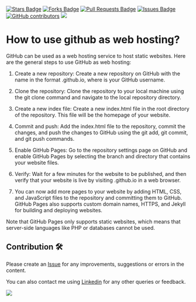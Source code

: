 <a href="https://github.com/drshahizan/learn-github/stargazers"><img src="https://img.shields.io/github/stars/drshahizan/learn-github" alt="Stars Badge"/></a>
<a href="https://github.com/drshahizan/learn-github/network/members"><img src="https://img.shields.io/github/forks/drshahizan/learn-github" alt="Forks Badge"/></a>
<a href="https://github.com/drshahizan/learn-github/pulls"><img src="https://img.shields.io/github/issues-pr/drshahizan/learn-github" alt="Pull Requests Badge"/></a>
<a href="https://github.com/drshahizan/learn-github/issues"><img src="https://img.shields.io/github/issues/drshahizan/learn-github" alt="Issues Badge"/></a>
<a href="https://github.com/drshahizan/learn-github/graphs/contributors"><img alt="GitHub contributors" src="https://img.shields.io/github/contributors/drshahizan/learn-github?color=2b9348"></a>
![](https://visitor-badge.glitch.me/badge?page_id=drshahizan/learn-cloud)

# How to use github as web hosting?
GitHub can be used as a web hosting service to host static websites. Here are the general steps to use GitHub as web hosting:

1. Create a new repository: Create a new repository on GitHub with the name in the format <username>.github.io, where <username> is your GitHub username.

2. Clone the repository: Clone the repository to your local machine using the git clone command and navigate to the local repository directory.

3. Create a new index file: Create a new index.html file in the root directory of the repository. This file will be the homepage of your website.

4. Commit and push: Add the index.html file to the repository, commit the changes, and push the changes to GitHub using the git add, git commit, and git push commands.

5. Enable GitHub Pages: Go to the repository settings page on GitHub and enable GitHub Pages by selecting the branch and directory that contains your website files.

6. Verify: Wait for a few minutes for the website to be published, and then verify that your website is live by visiting <username>.github.io in a web browser.

7. You can now add more pages to your website by adding HTML, CSS, and JavaScript files to the repository and committing them to GitHub. GitHub Pages also supports custom domain names, HTTPS, and Jekyll for building and deploying websites.

Note that GitHub Pages only supports static websites, which means that server-side languages like PHP or databases cannot be used.

  ## Contribution 🛠️
Please create an [Issue](https://github.com/drshahizan/learn-github/issues) for any improvements, suggestions or errors in the content.

You can also contact me using [Linkedin](https://www.linkedin.com/in/drshahizan/) for any other queries or feedback.

![](https://komarev.com/ghpvc/?username=drshahizan&label=Views&color=0e75b6&style=flat)
